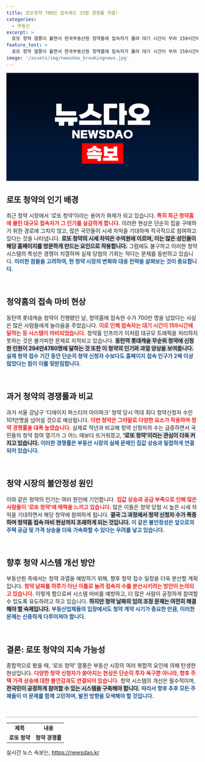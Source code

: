 ```yaml
---
title: 로또청약 700만 접속에도 33평 경쟁률 치열!
categories:
  - 부동산
excerpt: >
  로또 청약 열풍이 불면서 한국부동산원 청약홈에 접속자가 몰려 대기 시간이 무려 159시간에 이르고 있습니다! 동탄역 롯데캐슬 청약에 무려 294만명이 신청하며 역대 최고 경쟁률을 기록했는데, 이로 인해 부동산 시장의 급변화를 예고하고 있습니다. 클릭해 더 자세한 소식을 확인하세요!
feature_text: >
  로또 청약 열풍이 불면서 한국부동산원 청약홈에 접속자가 몰려 대기 시간이 무려 159시간에 이르고 있습니다! 동탄역 롯데캐슬 청약에 무려 294만명이 신청하며 역대 최고 경쟁률을 기록했는데, 이로 인해 부동산 시장의 급변화를 예고하고 있습니다. 클릭해 더 자세한 소식을 확인하세요!
image: '/assets/img/newsdao_breakingnews.jpg'
---
```


<p><img src="/assets/img/newsdao_breakingnews.jpg" alt="koreaapp 속보" /></p>

<h2 data-ke-size="size26">로또 청약의 인기 배경</h2>

<p data-ke-size="size16">최근 청약 시장에서 ‘로또 청약’이라는 용어가 화제가 되고 있습니다. <b><span style="color: #ee2323;">특히 최근 청약홈에 몰린 대규모 접속자가 그 인기를 실감하게 합니다.</span></b> 이러한 현상은 단순히 집을 구매하기 위한 경로에 그치지 않고, 많은 국민들이 시세 차익을 기대하며 적극적으로 참여하고 있다는 것을 나타냅니다. <b><span style="background-color: #21538527;">로또 청약의 시세 차익은 수억원에 이르며, 이는 많은 성인들이 해당 홈페이지를 방문하게 만드는 요인으로 작용합니다.</span></b> 그럼에도 불구하고 이러한 청약 시스템의 특성은 경쟁이 치열하며 실제 당첨의 기회는 적다는 문제를 동반하고 있습니다. <b><span style="color: #1a5490;">이러한 점들을 고려하여, 현 청약 시장의 변화와 대응 전략을 살펴보는 것이 중요합니다.</span></b></p>

<p data-ke-size="size16">&nbsp;</p>

<h2 data-ke-size="size26">청약홈의 접속 마비 현상</h2>

<p data-ke-size="size16">동탄역 롯데캐슬 청약이 진행됐던 날, 청약홈에 접속한 수가 700만 명을 넘었다는 사실은 많은 사람들에게 놀라움을 주었습니다. <b><span style="color: #ee2323;">이로 인해 접속자는 대기 시간이 159시간에 달하는 등 시스템이 마비되었습니다.</span></b> 청약홈 인프라가 이처럼 대규모 트래픽을 처리하지 못하는 것은 불가피한 문제로 지적되고 있습니다. <b><span style="background-color: #21538527;">동탄역 롯데캐슬 무순위 청약에 신청한 인원이 294만4780명에 달하는 것 또한 이 청약의 인기와 과열 양상을 보여줍니다.</span></b> <b><span style="color: #1a5490;">실제 청약 접수 기간 동안 단순히 청약 신청자 수보다도 홈페이지 접속 인구가 2배 이상 많았다는 점이 이를 뒷받침합니다.</span></b></p>

<p data-ke-size="size16">&nbsp;</p>

<h2 data-ke-size="size26">과거 청약의 경쟁률과 비교</h2>

<p data-ke-size="size16">과거 서울 강남구 ‘디에이치 퍼스티어 아이파크’ 청약 당시 역대 최다 청약신청자 수인 101만명을 넘어설 것으로 예상됩니다. <b><span style="color: #ee2323;">이번 청약은 그야말로 다양한 요소가 작용하며 청약 경쟁률을 대폭 높였습니다.</span></b> 실제로 작년과 비교해 청약 신청자의 수는 급증하면서 국민들의 청약 참여 열기가 그 어느 때보다 뜨거워졌고, <b><span style="background-color: #21538527;">‘로또 청약’이라는 관심이 더욱 커지고 있습니다.</span></b> <b><span style="color: #1a5490;">이러한 경쟁률은 부동산 시장의 실제 문제인 집값 상승과 밀접하게 연결되어 있습니다.</span></b></p>

<p data-ke-size="size16">&nbsp;</p>

<h2 data-ke-size="size26">청약 시장의 불안정성 원인</h2>

<p data-ke-size="size16">이와 같은 청약의 인기는 여러 원인에 기인합니다. <b><span style="color: #ee2323;">집값 상승과 공급 부족으로 인해 많은 사람들이 ‘로또 청약’에 매력을 느끼고 있습니다.</span></b> 많은 이들은 청약 당첨 시 높은 시세 차익을 기대하면서 해당 청약에 참여하게 됩니다. <b><span style="background-color: #21538527;">결국 그 과정에서 청약 신청자 수가 폭증하며 청약홈 접속 마비 현상까지 초래하게 되는 것입니다.</span></b> <b><span style="color: #1a5490;">이 같은 불안정성은 앞으로의 주택 공급 및 가격 상승을 더욱 가속화할 수 있다는 우려를 낳고 있습니다.</span></b></p>

<p data-ke-size="size16">&nbsp;</p>

<h2 data-ke-size="size26">향후 청약 시스템 개선 방안</h2>

<p data-ke-size="size16">부동산원 측에서는 청약 과열을 예방하기 위해, 향후 청약 접수 일정을 더욱 분산할 계획입니다. <b><span style="color: #ee2323;">청약 날짜를 하루가 아닌 이틀로 늘려 접속자 수를 분산시키려는 방안이 논의되고 있습니다.</span></b> 이렇게 함으로써 시스템 마비를 예방하고, 더 많은 사람이 공정하게 참여할 수 있도록 유도하려고 하고 있습니다. <b><span style="background-color: #21538527;">하지만 청약 날짜의 임의 조정 문제는 여전히 해결해야 할 숙제입니다.</span></b> <b><span style="color: #1a5490;">부동산업체들의 입장에서도 청약 계약 시기가 중요한 만큼, 이러한 문제는 신중하게 다루어져야 합니다.</span></b></p>

<p data-ke-size="size16">&nbsp;</p>

<h2 data-ke-size="size26">결론: 로또 청약의 지속 가능성</h2>

<p data-ke-size="size16">종합적으로 봤을 때, ‘로또 청약’ 열풍은 부동산 시장의 여러 복합적 요인에 의해 탄생한 현상입니다. <b><span style="color: #ee2323;">다양한 청약 신청자가 쏟아지는 현상은 단순히 투자 욕구뿐 아니라, 향후 주택 가격 상승에 대한 불안감과도 연결되어 있습니다.</span></b> 청약 시스템의 개선은 필수적이며, <b><span style="background-color: #21538527;">전국민이 공정하게 참여할 수 있는 시스템을 구축해야 합니다.</span></b> <b><span style="color: #1a5490;">따라서 향후 추후 모든 주체들이 이 문제를 함께 고민하며, 발전 방향을 모색해야 할 것입니다.</span></b></p>

<p data-ke-size="size16">&nbsp;</p>

<hr style="height: 2px; border: none; background-color: #ccc;" />

<table style="width: 100%;">
    <tr>
        <td style="text-align: center; height: 17px;"><b>제목</b></td>
        <td style="text-align: center; height: 17px;"><b>내용</b></td>
    </tr>
    <tr>
        <td style="text-align: center; height: 17px;"><b>로또 청약</b></td>
        <td style="text-align: center; height: 17px;"><b>청약 경쟁률</b></td>
    </tr>
</table>
실시간 뉴스 속보는, <a href="https://newsdao.kr" rel="dofollow">https://newsdao.kr</a>


